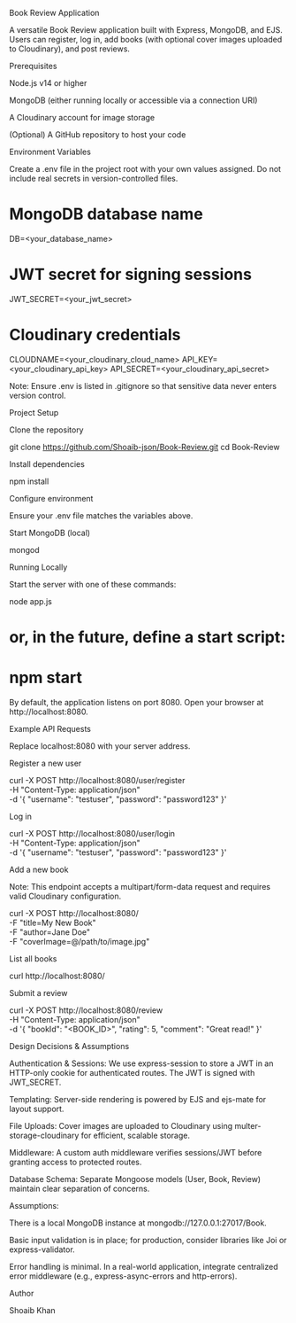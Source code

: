 Book Review Application

A versatile Book Review application built with Express, MongoDB, and EJS. Users can register, log in, add books (with optional cover images uploaded to Cloudinary), and post reviews.

Prerequisites

Node.js v14 or higher

MongoDB (either running locally or accessible via a connection URI)

A Cloudinary account for image storage

(Optional) A GitHub repository to host your code

Environment Variables

Create a .env file in the project root with your own values assigned. Do not include real secrets in version-controlled files.

# MongoDB database name
DB=<your_database_name>

# JWT secret for signing sessions
JWT_SECRET=<your_jwt_secret>

# Cloudinary credentials
CLOUDNAME=<your_cloudinary_cloud_name>
API_KEY=<your_cloudinary_api_key>
API_SECRET=<your_cloudinary_api_secret>

Note: Ensure .env is listed in .gitignore so that sensitive data never enters version control.

Project Setup

Clone the repository

git clone https://github.com/Shoaib-json/Book-Review.git
cd Book-Review

Install dependencies

npm install

Configure environment

Ensure your .env file matches the variables above.

Start MongoDB (local)

mongod

Running Locally

Start the server with one of these commands:

node app.js
# or, in the future, define a start script:
# npm start

By default, the application listens on port 8080. Open your browser at http://localhost:8080.

Example API Requests

Replace localhost:8080 with your server address.

Register a new user

curl -X POST http://localhost:8080/user/register \
  -H "Content-Type: application/json" \
  -d '{ "username": "testuser", "password": "password123" }'

Log in

curl -X POST http://localhost:8080/user/login \
  -H "Content-Type: application/json" \
  -d '{ "username": "testuser", "password": "password123" }'

Add a new book

Note: This endpoint accepts a multipart/form-data request and requires valid Cloudinary configuration.

curl -X POST http://localhost:8080/ \
  -F "title=My New Book" \
  -F "author=Jane Doe" \
  -F "coverImage=@/path/to/image.jpg"

List all books

curl http://localhost:8080/

Submit a review

curl -X POST http://localhost:8080/review \
  -H "Content-Type: application/json" \
  -d '{ "bookId": "<BOOK_ID>", "rating": 5, "comment": "Great read!" }'

Design Decisions & Assumptions

Authentication & Sessions: We use express-session to store a JWT in an HTTP-only cookie for authenticated routes. The JWT is signed with JWT_SECRET.

Templating: Server-side rendering is powered by EJS and ejs-mate for layout support.

File Uploads: Cover images are uploaded to Cloudinary using multer-storage-cloudinary for efficient, scalable storage.

Middleware: A custom auth middleware verifies sessions/JWT before granting access to protected routes.

Database Schema: Separate Mongoose models (User, Book, Review) maintain clear separation of concerns.

Assumptions:

There is a local MongoDB instance at mongodb://127.0.0.1:27017/Book.

Basic input validation is in place; for production, consider libraries like Joi or express-validator.

Error handling is minimal. In a real-world application, integrate centralized error middleware (e.g., express-async-errors and http-errors).

Author

Shoaib Khan

